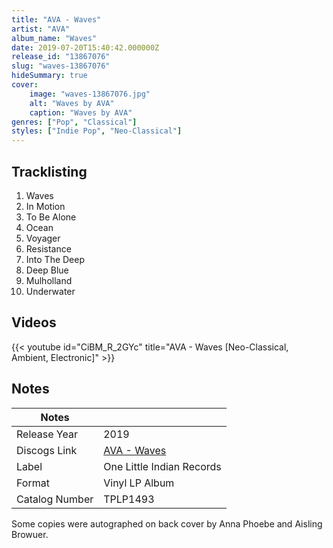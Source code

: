 ```yaml
---
title: "AVA - Waves"
artist: "AVA"
album_name: "Waves"
date: 2019-07-20T15:40:42.000000Z
release_id: "13867076"
slug: "waves-13867076"
hideSummary: true
cover:
    image: "waves-13867076.jpg"
    alt: "Waves by AVA"
    caption: "Waves by AVA"
genres: ["Pop", "Classical"]
styles: ["Indie Pop", "Neo-Classical"]
---
```


## Tracklisting
1. Waves
2. In Motion
3. To Be Alone
4. Ocean
5. Voyager
6. Resistance
7. Into The Deep
8. Deep Blue
9. Mulholland
10. Underwater




## Videos
{{< youtube id="CiBM_R_2GYc" title="AVA - Waves [Neo-Classical, Ambient, Electronic]" >}}

## Notes
| Notes          |             |
| ---------------| ----------- |
| Release Year   | 2019 |
| Discogs Link   | [AVA - Waves](https://www.discogs.com/release/13867076-AVA-Waves) |
| Label          | One Little Indian Records |
| Format         | Vinyl LP Album |
| Catalog Number | TPLP1493 |

Some copies were autographed on back cover by Anna Phoebe and Aisling Browuer. 
